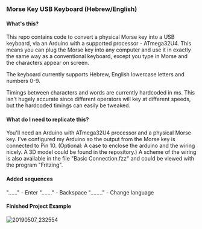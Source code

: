 ### Morse Key USB Keyboard (Hebrew/English)

#### What's this?

This repo contains code to convert a physical Morse key into a USB keyboard, via an Arduino with a supported processor - ATmega32U4.
This means you can plug the Morse key into any computer and use it in exactly the same way as a conventional keyboard, except you type in Morse and the characters appear on screen.

The keyboard currently supports Hebrew, English lowercase letters and numbers 0-9.

Timings between characters and words are currently hardcoded in ms. This isn't hugely accurate since different operators will key at different speeds, but the hardcoded timings can easily be tweaked.

#### What do I need to replicate this?

You'll need an Arduino with ATmega32U4 processor and a physical Morse key. I've configured my Arduino so the output from the Morse key is connected to Pin 10.
(Optional: A case to enclose the arduino and the wiring nicely. A 3D model could be found in the repository.)
A scheme of the wiring is also available in the file "Basic Connection.fzz" and could be viewed with the program "Fritzing".

#### Added sequences
"......" - Enter
"......." - Backspace
"........" - Change language

#### Finished Project Example
![20190507_232554](https://user-images.githubusercontent.com/47543719/57333763-69d87480-7126-11e9-96fd-18dda82cc4cf.jpg)
